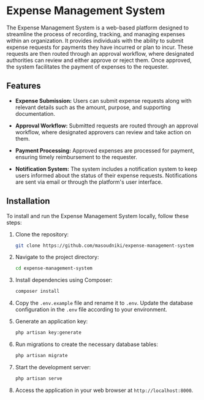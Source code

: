 # Expense Management System

The Expense Management System is a web-based platform designed to streamline the process of recording, tracking, and managing expenses within an organization. It provides individuals with the ability to submit expense requests for payments they have incurred or plan to incur. These requests are then routed through an approval workflow, where designated authorities can review and either approve or reject them. Once approved, the system facilitates the payment of expenses to the requester.

## Features

- **Expense Submission:** Users can submit expense requests along with relevant details such as the amount, purpose, and supporting documentation.

- **Approval Workflow:** Submitted requests are routed through an approval workflow, where designated approvers can review and take action on them.

- **Payment Processing:** Approved expenses are processed for payment, ensuring timely reimbursement to the requester.

- **Notification System:** The system includes a notification system to keep users informed about the status of their expense requests. Notifications are sent via email or through the platform's user interface.
## Installation

To install and run the Expense Management System locally, follow these steps:

1. Clone the repository:

    ```bash
    git clone https://github.com/masoudniki/expense-management-system
    ```

2. Navigate to the project directory:

    ```bash
    cd expense-management-system
    ```

3. Install dependencies using Composer:

    ```bash
    composer install
    ```

4. Copy the `.env.example` file and rename it to `.env`. Update the database configuration in the `.env` file according to your environment.

5. Generate an application key:

    ```bash
    php artisan key:generate
    ```

6. Run migrations to create the necessary database tables:

    ```bash
    php artisan migrate
    ```

7. Start the development server:

    ```bash
    php artisan serve
    ```

8. Access the application in your web browser at `http://localhost:8000`.
